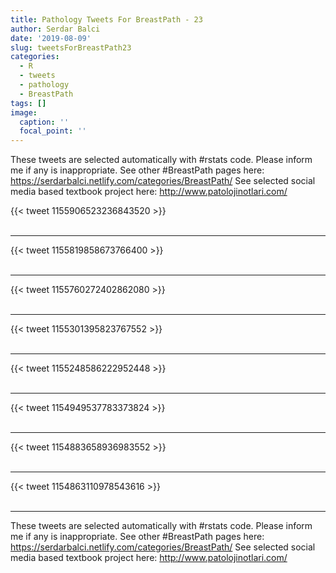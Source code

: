 ```yaml
---
title: Pathology Tweets For BreastPath - 23
author: Serdar Balci
date: '2019-08-09'
slug: tweetsForBreastPath23
categories:
  - R
  - tweets
  - pathology
  - BreastPath
tags: []
image:
  caption: ''
  focal_point: ''
---
```



These tweets are selected automatically with #rstats code. Please inform me if any is inappropriate.
See other #BreastPath pages here: https://serdarbalci.netlify.com/categories/BreastPath/ 
See selected social media based textbook project here: http://www.patolojinotlari.com/

{{< tweet 1155906523236843520 >}}
<br>
<br>
<hr>
{{< tweet 1155819858673766400 >}}
<br>
<br>
<hr>
{{< tweet 1155760272402862080 >}}
<br>
<br>
<hr>
{{< tweet 1155301395823767552 >}}
<br>
<br>
<hr>
{{< tweet 1155248586222952448 >}}
<br>
<br>
<hr>
{{< tweet 1154949537783373824 >}}
<br>
<br>
<hr>
{{< tweet 1154883658936983552 >}}
<br>
<br>
<hr>
{{< tweet 1154863110978543616 >}}
<br>
<br>
<hr>


These tweets are selected automatically with #rstats code. Please inform me if any is inappropriate.
See other #BreastPath pages here: https://serdarbalci.netlify.com/categories/BreastPath/ 
See selected social media based textbook project here: http://www.patolojinotlari.com/
